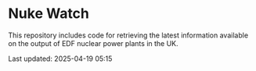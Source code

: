 # Nuke Watch

This repository includes code for retrieving the latest information available on the output of EDF nuclear power plants in the UK.

Last updated: 2025-04-19 05:15